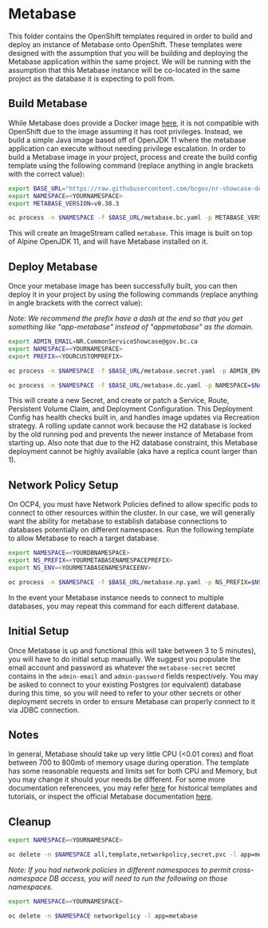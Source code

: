 # Metabase

This folder contains the OpenShift templates required in order to build and deploy an instance of Metabase onto OpenShift. These templates were designed with the assumption that you will be building and deploying the Metabase application within the same project. We will be running with the assumption that this Metabase instance will be co-located in the same project as the database it is expecting to poll from.

## Build Metabase

While Metabase does provide a Docker image [here](https://hub.docker.com/r/metabase/metabase), it is not compatible with OpenShift due to the image assuming it has root privileges. Instead, we build a simple Java image based off of OpenJDK 11 where the metabase application can execute without needing privilege escalation. In order to build a Metabase image in your project, process and create the build config template using the following command (replace anything in angle brackets with the correct value):

``` sh
export BASE_URL="https://raw.githubusercontent.com/bcgov/nr-showcase-devops-tools/master/tools/metabase/openshift"
export NAMESPACE=<YOURNAMESPACE>
export METABASE_VERSION=v0.38.3

oc process -n $NAMESPACE -f $BASE_URL/metabase.bc.yaml -p METABASE_VERSION=$METABASE_VERSION -o yaml | oc apply -n $NAMESPACE -f -
```

This will create an ImageStream called `metabase`. This image is built on top of Alpine OpenJDK 11, and will have Metabase installed on it.

## Deploy Metabase

Once your metabase image has been successfully built, you can then deploy it in your project by using the following commands (replace anything in angle brackets with the correct value):

*Note: We recommend the prefix have a dash at the end so that you get something like "app-metabase" instead of "appmetabase" as the domain.*

``` sh
export ADMIN_EMAIL=NR.CommonServiceShowcase@gov.bc.ca
export NAMESPACE=<YOURNAMESPACE>
export PREFIX=<YOURCUSTOMPREFIX>

oc process -n $NAMESPACE -f $BASE_URL/metabase.secret.yaml -p ADMIN_EMAIL=$ADMIN_EMAIL -o yaml | oc create -n $NAMESPACE -f -

oc process -n $NAMESPACE -f $BASE_URL/metabase.dc.yaml -p NAMESPACE=$NAMESPACE -p PREFIX=$PREFIX -o yaml | oc apply -n $NAMESPACE -f -
```

This will create a new Secret, and create or patch a Service, Route, Persistent Volume Claim, and Deployment Configuration. This Deployment Config has health checks built in, and handles image updates via Recreation strategy. A rolling update cannot work because the H2 database is locked by the old running pod and prevents the newer instance of Metabase from starting up. Also note that due to the H2 database constraint, this Metabase deployment cannot be highly available (aka have a replica count larger than 1).

## Network Policy Setup

On OCP4, you must have Network Policies defined to allow specific pods to connect to other resources within the cluster. In our case, we will generally want the ability for metabase to establish database connections to databases potentially on different namespaces. Run the following template to allow Metabase to reach a target database.

``` sh
export NAMESPACE=<YOURDBNAMESPACE>
export NS_PREFIX=<YOURMETABASENAMESPACEPREFIX>
export NS_ENV=<YOURMETABASENAMESPACEENV>

oc process -n $NAMESPACE -f $BASE_URL/metabase.np.yaml -p NS_PREFIX=$NS_PREFIX -p NS_ENV=$NS_ENV -o yaml | oc apply -n $NAMESPACE -f -
```

In the event your Metabase instance needs to connect to multiple databases, you may repeat this command for each different database.

## Initial Setup

Once Metabase is up and functional (this will take between 3 to 5 minutes), you will have to do initial setup manually. We suggest you populate the email account and password as whatever the `metabase-secret` secret contains in the `admin-email` and `admin-password` fields respectively. You may be asked to connect to your existing Postgres (or equivalent) database during this time, so you will need to refer to your other secrets or other deployment secrets in order to ensure Metabase can properly connect to it via JDBC connection.

## Notes

In general, Metabase should take up very little CPU (<0.01 cores) and float between 700 to 800mb of memory usage during operation. The template has some reasonable requests and limits set for both CPU and Memory, but you may change it should your needs be different. For some more documentation referencees, you may refer [here](https://github.com/loneil/domo-metabase-viewer/tree/master/docs) for historical templates and tutorials, or inspect the official Metabase documentation [here](https://www.metabase.com/docs/latest/).

## Cleanup

```sh
export NAMESPACE=<YOURNAMESPACE>

oc delete -n $NAMESPACE all,template,networkpolicy,secret,pvc -l app=metabase
```

_Note: If you had network policies in different namespaces to permit cross-namespace DB access, you will need to run the following on those namespaces._

```sh
export NAMESPACE=<YOURNAMESPACE>

oc delete -n $NAMESPACE networkpolicy -l app=metabase
```
